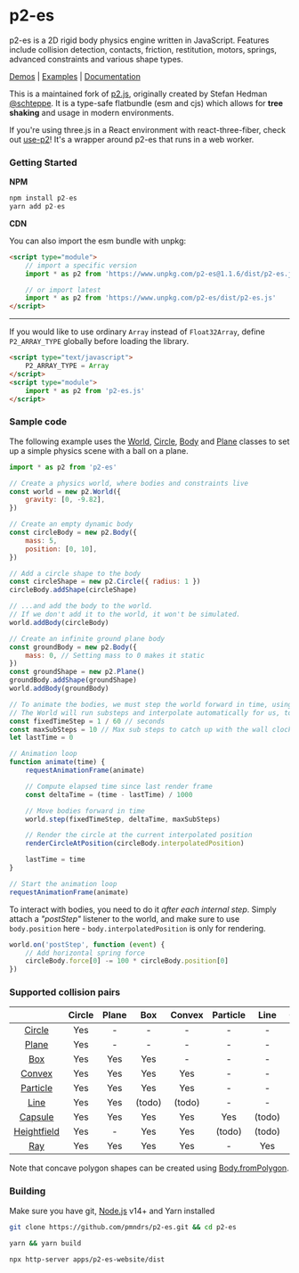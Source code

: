 # p2-es

p2-es is a 2D rigid body physics engine written in JavaScript. Features include collision detection, contacts, friction, restitution, motors, springs, advanced constraints and various shape types.

[Demos](https://p2-es.pmnd.rs/#demos) | [Examples](https://p2-es.pmnd.rs/#examples) | [Documentation](https://p2-es.pmnd.rs/docs/)

This is a maintained fork of [p2.js](https://github.com/schteppe/p2.js), originally created by Stefan Hedman [@schteppe](https://github.com/schteppe). It is a type-safe flatbundle (esm and cjs) which allows for **tree shaking** and usage in modern environments.

If you're using three.js in a React environment with react-three-fiber, check out [use-p2](https://github.com/pmndrs/use-p2)! It's a wrapper around p2-es that runs in a web worker.

### Getting Started

**NPM**

```ts
npm install p2-es
yarn add p2-es
```

**CDN**

You can also import the esm bundle with unpkg:

```html
<script type="module">
    // import a specific version
    import * as p2 from 'https://www.unpkg.com/p2-es@1.1.6/dist/p2-es.js'

    // or import latest
    import * as p2 from 'https://www.unpkg.com/p2-es/dist/p2-es.js'
</script>
```

---

If you would like to use ordinary `Array` instead of `Float32Array`, define `P2_ARRAY_TYPE` globally before loading the library.

```html
<script type="text/javascript">
    P2_ARRAY_TYPE = Array
</script>
<script type="module">
    import * as p2 from 'p2-es.js'
</script>
```

### Sample code

The following example uses the [World](https://p2-es.pmnd.rs/docs/classes/World.html), [Circle](https://p2-es.pmnd.rs/docs/classes/Circle.html), [Body](https://p2-es.pmnd.rs/docs/classes/Body.html) and [Plane](https://p2-es.pmnd.rs/docs/classes/Plane.html) classes to set up a simple physics scene with a ball on a plane.

```js
import * as p2 from 'p2-es'

// Create a physics world, where bodies and constraints live
const world = new p2.World({
    gravity: [0, -9.82],
})

// Create an empty dynamic body
const circleBody = new p2.Body({
    mass: 5,
    position: [0, 10],
})

// Add a circle shape to the body
const circleShape = new p2.Circle({ radius: 1 })
circleBody.addShape(circleShape)

// ...and add the body to the world.
// If we don't add it to the world, it won't be simulated.
world.addBody(circleBody)

// Create an infinite ground plane body
const groundBody = new p2.Body({
    mass: 0, // Setting mass to 0 makes it static
})
const groundShape = new p2.Plane()
groundBody.addShape(groundShape)
world.addBody(groundBody)

// To animate the bodies, we must step the world forward in time, using a fixed time step size.
// The World will run substeps and interpolate automatically for us, to get smooth animation.
const fixedTimeStep = 1 / 60 // seconds
const maxSubSteps = 10 // Max sub steps to catch up with the wall clock
let lastTime = 0

// Animation loop
function animate(time) {
    requestAnimationFrame(animate)

    // Compute elapsed time since last render frame
    const deltaTime = (time - lastTime) / 1000

    // Move bodies forward in time
    world.step(fixedTimeStep, deltaTime, maxSubSteps)

    // Render the circle at the current interpolated position
    renderCircleAtPosition(circleBody.interpolatedPosition)

    lastTime = time
}

// Start the animation loop
requestAnimationFrame(animate)
```

To interact with bodies, you need to do it _after each internal step_. Simply attach a _"postStep"_ listener to the world, and make sure to use `body.position` here - `body.interpolatedPosition` is only for rendering.

```js
world.on('postStep', function (event) {
    // Add horizontal spring force
    circleBody.force[0] -= 100 * circleBody.position[0]
})
```

### Supported collision pairs

|                                                                    | Circle | Plane |  Box   | Convex | Particle |  Line  | Capsule | Heightfield | Ray |
| :----------------------------------------------------------------: | :----: | :---: | :----: | :----: | :------: | :----: | :-----: | :---------: | :-: |
|      [Circle](https://p2-es.pmnd.rs/docs/classes/Circle.html)      |  Yes   |   -   |   -    |   -    |    -     |   -    |    -    |      -      |  -  |
|       [Plane](https://p2-es.pmnd.rs/docs/classes/Plane.html)       |  Yes   |   -   |   -    |   -    |    -     |   -    |    -    |      -      |  -  |
|         [Box](https://p2-es.pmnd.rs/docs/classes/Box.html)         |  Yes   |  Yes  |  Yes   |   -    |    -     |   -    |    -    |      -      |  -  |
|      [Convex](https://p2-es.pmnd.rs/docs/classes/Convex.html)      |  Yes   |  Yes  |  Yes   |  Yes   |    -     |   -    |    -    |      -      |  -  |
|    [Particle](https://p2-es.pmnd.rs/docs/classes/Particle.html)    |  Yes   |  Yes  |  Yes   |  Yes   |    -     |   -    |    -    |      -      |  -  |
|        [Line](https://p2-es.pmnd.rs/docs/classes/Line.html)        |  Yes   |  Yes  | (todo) | (todo) |    -     |   -    |    -    |      -      |  -  |
|     [Capsule](https://p2-es.pmnd.rs/docs/classes/Capsule.html)     |  Yes   |  Yes  |  Yes   |  Yes   |   Yes    | (todo) |   Yes   |      -      |  -  |
| [Heightfield](https://p2-es.pmnd.rs/docs/classes/Heightfield.html) |  Yes   |   -   |  Yes   |  Yes   |  (todo)  | (todo) | (todo)  |      -      |  -  |
|         [Ray](https://p2-es.pmnd.rs/docs/classes/Ray.html)         |  Yes   |  Yes  |  Yes   |  Yes   |    -     |  Yes   |   Yes   |     Yes     |  -  |

Note that concave polygon shapes can be created using [Body.fromPolygon](https://p2-es.pmnd.rs/docs/classes/Body.html#fromPolygon).

### Building

Make sure you have git, [Node.js](http://nodejs.org) v14+ and Yarn installed

```sh
git clone https://github.com/pmndrs/p2-es.git && cd p2-es

yarn && yarn build

npx http-server apps/p2-es-website/dist
```

